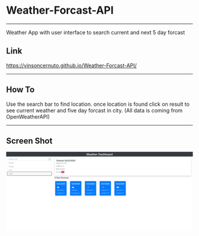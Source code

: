 # Weather-Forcast-API
----------------------------------------------------------------------------
Weather App with user interface to search current and next 5 day forcast 

Link
----------------------------------------------------------------------------
https://vinsoncernuto.github.io/Weather-Forcast-API/

----------------------------------------------------------------------------

How To
-----------------------------------------------------------------------------

Use the search bar to find location. once location is found click on result to 
see current weather and five day forcast in city.
(All data is coming from OpenWeatherAPI) 

------------------------------------------------------------------------------

Screen Shot
-------------------------------------------------------------------------------
![](assets\weather-Dashboard-png.PNG)
